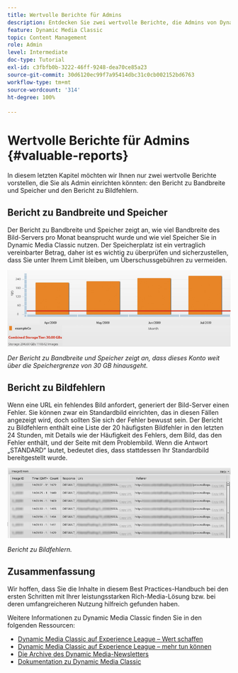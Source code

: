 ```yaml
---
title: Wertvolle Berichte für Admins
description: Entdecken Sie zwei wertvolle Berichte, die Admins von Dynamic Media Classic eventuell einrichten sollten.
feature: Dynamic Media Classic
topic: Content Management
role: Admin
level: Intermediate
doc-type: Tutorial
exl-id: c3fbfb0b-3222-46ff-9248-dea70ce85a23
source-git-commit: 30d6120ec99f7a95414dbc31c0cb002152bd6763
workflow-type: tm+mt
source-wordcount: '314'
ht-degree: 100%

---
```


# Wertvolle Berichte für Admins {#valuable-reports}

In diesem letzten Kapitel möchten wir Ihnen nur zwei wertvolle Berichte vorstellen, die Sie als Admin einrichten könnten: den Bericht zu Bandbreite und Speicher und den Bericht zu Bildfehlern.

## Bericht zu Bandbreite und Speicher

Der Bericht zu Bandbreite und Speicher zeigt an, wie viel Bandbreite des Bild-Servers pro Monat beansprucht wurde und wie viel Speicher Sie in Dynamic Media Classic nutzen. Der Speicherplatz ist ein vertraglich vereinbarter Betrag, daher ist es wichtig zu überprüfen und sicherzustellen, dass Sie unter Ihrem Limit bleiben, um Überschussgebühren zu vermeiden.

![Bild](assets/valuable-reports/reports-1.jpg)

_Der Bericht zu Bandbreite und Speicher zeigt an, dass dieses Konto weit über die Speichergrenze von 30 GB hinausgeht._

## Bericht zu Bildfehlern

Wenn eine URL ein fehlendes Bild anfordert, generiert der Bild-Server einen Fehler. Sie können zwar ein Standardbild einrichten, das in diesen Fällen angezeigt wird, doch sollten Sie sich der Fehler bewusst sein. Der Bericht zu Bildfehlern enthält eine Liste der 20 häufigsten Bildfehler in den letzten 24 Stunden, mit Details wie der Häufigkeit des Fehlers, dem Bild, das den Fehler enthält, und der Seite mit dem Problembild. Wenn die Antwort „STANDARD“ lautet, bedeutet dies, dass stattdessen Ihr Standardbild bereitgestellt wurde.

![Bild](assets/valuable-reports/reports-2.jpg)

_Bericht zu Bildfehlern._

## Zusammenfassung

Wir hoffen, dass Sie die Inhalte in diesem Best Practices-Handbuch bei den ersten Schritten mit Ihrer leistungsstarken Rich-Media-Lösung bzw. bei deren umfangreicheren Nutzung hilfreich gefunden haben.

Weitere Informationen zu Dynamic Media Classic finden Sie in den folgenden Ressourcen:

- [Dynamic Media Classic auf Experience League – Wert schaffen](https://guided.adobe.com/?launch=AEM-5a#recommended/solutions/experience-manager)
- [Dynamic Media Classic auf Experience League – mehr tun können](https://guided.adobe.com/?launch=AEM-6a#recommended/solutions/experience-manager)
- [Die Archive des Dynamic Media-Newsletters](https://experienceleague.adobe.com/docs/dynamic-media-classic/using/dynamic-media-newsletter.html?lang=de)
- [Dokumentation zu Dynamic Media Classic](https://experienceleague.adobe.com/docs/dynamic-media-classic/using/home.html?lang=de)
